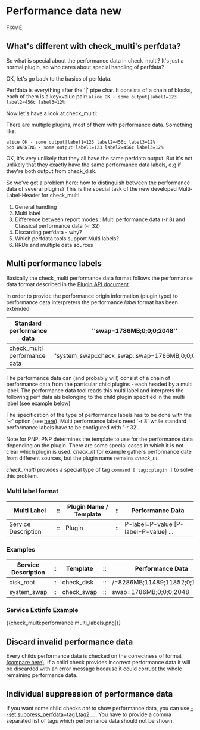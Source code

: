 # Performance data new
FIXME

## What's different with check_multi's perfdata?

So what is special about the performance data in check_multi? It's just a normal plugin, so who cares about special handling of perfdata?


OK, let's go back to the basics of perfdata.

Perfdata is everything after the '|' pipe char. It consists of a chain of blocks, each of them is a key=value pair:
`alice OK - some output|label1=123 label2=456c label3=12%`

Now let's have a look at check_multi:

There are multiple plugins, most of them with performance data. Something like:
```
alice OK - some output|label1=123 label2=456c label3=12%
bob WARNING - some output|label1=123 label2=456c label3=12%
```

OK, it's very unlikely that they all have the same perfdata output. But it's not unlikely that they exactly have the same performance data labels, e.g if they're both output from check_disk.


So we've got a problem here: how to distinguish between the performance data of several plugins? 
This is the special task of the new developed Multi-Label-Header for check_multi.
 1.  General handling
 2.  Multi label
 3.  Difference between report modes : Multi performance data (-r 8) and Classical performance data (-r 32)
 4.  Discarding perfdata - why?
 5.  Which perfdata tools support Multi labels?
 6.  RRDs and multiple data sources

## Multi performance labels

Basically the check_multi performance data format follows the performance data format described in the [Plugin API document](http://nagios.sourceforge.net/docs/3_0/pluginapi.html).

In order to provide the performance origin information (plugin type) to performance data interpreters the performance *label* format has been extended:

| Standard performance data    | ''swap=1786MB;0;0;0;2048''                          | 
| -------------------------    | --------------------------                          | 
| check_multi performance data | ''system_swap::check_swap::swap=1786MB;0;0;0;2048'' | 

The performance data can (and probably will) consist of a chain of performance data from the particular child plugins - each headed by a multi label. The performance data tool reads this multi label and interprets the following perf data als belonging to the child plugin specified in the multi label (see [example](configuration/performance.md) below)

The specification of the type of performance labels has to be done with the '-r' option (see [here](options#r_--report_level)). Multi performance labels need '-r 8' while standard performance labels have to be configured with '-r 32'. 

Note for PNP: PNP determines the template to use for the performance data depending on the plugin. There are some special cases in which it is not clear which plugin is used: *check_nt* for example gathers performance date from different sources, but the plugin name remains *check_nt*.

*check_multi* provides a special type of tag ```command [ tag::plugin ]``` to solve this problem.

### Multi label format

| Multi Label         | :: | Plugin Name / Template | :: | Performance Data                      | 
| -----------         | -- | ---------------------- | -- | ----------------                      | 
| Service Description | :: | Plugin                 | :: | P-label=P-value [P-label=P-value] ... | 

### Examples

| Service Description | :: | Template   | :: | Performance Data             | 
| ------------------- | -- | --------   | -- | ----------------             | 
| disk_root           | :: | check_disk | :: | /=8286MB;11489;11852;0;12094 | 
| system_swap         | :: | check_swap | :: | swap=1786MB;0;0;0;2048       | 


### Service Extinfo Example

{{check_multi:performance:multi_labels.png|}}

## Discard invalid performance data

Every childs performance data is checked on the correctness of format [(compare here)](http://nagiosplug.sourceforge.net/developer-guidelines.html#AEN203). If a child check provides incorrect performance data it will be discarded with an error message because it could corrupt the whole remaining performance data.

## Individual suppression of performance data

If you want some child checks *not* to show performance data, you can use [--set suppress_perfdata=tag1,tag2,...](configuration/options.md). You have to provide a comma separated list of tags which performance data should not be shown.

